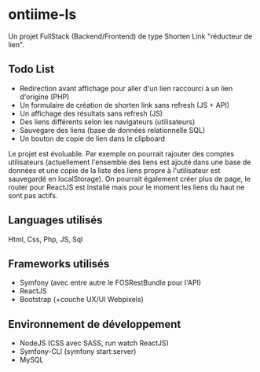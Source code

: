 # ontiime-ls

Un projet FullStack (Backend/Frontend) de type Shorten Link "réducteur de lien".

## Todo List 
- Redirection avant affichage pour aller d'un lien raccourci à un lien d'origine (PHP)
- Un formulaire de création de shorten link sans refresh (JS + API)
- Un affichage des résultats sans refresh (JS)
- Des liens différents selon les navigateurs (utilisateurs)
- Sauvegare des liens (base de données relationnelle SQL) 
- Un bouton de copie de lien dans le clipboard

Le projet est évoluable. Par exemple on pourrait rajouter des comptes utilisateurs (actuellement l'ensemble des liens est ajouté dans une base de données et une copie de la liste des liens propre à l'utilisateur est sauvegardé en localStorage). On pourrait également créer plus de page, le router pour ReactJS est installé mais pour le moment les liens du haut ne sont pas actifs. 

## Languages utilisés
Html, Css, Php, JS, Sql

## Frameworks utilisés
- Symfony (avec entre autre le FOSRestBundle pour l'API)
- ReactJS
- Bootstrap (+couche UX/UI Webpixels) 

## Environnement de développement 
- NodeJS (CSS avec SASS, run watch ReactJS)
- Symfony-CLI (symfony start:server)
- MySQL

